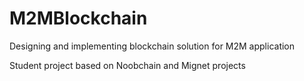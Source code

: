 # M2MBlockchain
Designing and implementing blockchain solution for M2M application

Student project based on Noobchain and Mignet projects
